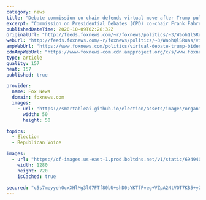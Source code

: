 ```yaml
---
category: news
title: "Debate commission co-chair defends virtual move after Trump pulls out: 'We will be guided by the medicine'"
excerpt: "Commission on Presidential Debates (CPD) co-chair Frank Fahrenkopf has defended the organization's decision to move the second presidential debate, slated for Oct. 15, to a virtual setting after President Trump dismissed the idea as a \"waste\" of time. "
publishedDateTime: 2020-10-09T02:28:32Z
originalUrl: "http://feeds.foxnews.com/~r/foxnews/politics/~3/WaohQlSRuas/virtual-debate-trump-biden-frank-fahrenkorpf"
webUrl: "http://feeds.foxnews.com/~r/foxnews/politics/~3/WaohQlSRuas/virtual-debate-trump-biden-frank-fahrenkorpf"
ampWebUrl: "https://www.foxnews.com/politics/virtual-debate-trump-biden-frank-fahrenkorpf.amp"
cdnAmpWebUrl: "https://www-foxnews-com.cdn.ampproject.org/c/s/www.foxnews.com/politics/virtual-debate-trump-biden-frank-fahrenkorpf.amp"
type: article
quality: 157
heat: 157
published: true

provider:
  name: Fox News
  domain: foxnews.com
  images:
    - url: "https://smartableai.github.io/election/assets/images/organizations/foxnews.com-50x50.jpg"
      width: 50
      height: 50

topics:
  - Election
  - Republican Voice

images:
  - url: "https://cf-images.us-east-1.prod.boltdns.net/v1/static/694940094001/8d9f4375-e6af-4667-81a1-d8564e2cd2f6/7133e21f-a8e0-418b-b911-a6323c249384/1280x720/match/image.jpg"
    width: 1280
    height: 720
    isCached: true

secured: "c5s7meyyehOcxXHlMg3l07FTf80bU+shD0sYKTfFveg+VZpA2NtVOT7KB5+y2Mfiqv+hjZoOl/J2nc90f9XHOQFtV8m5ukvl9aMkhOftCjOS4TJ1mRsCxCgoqYmpBLkI8dNBDvZHuO012oXG1aU/pBocS7iFWQ8aRzYU4hstWiCUsDBm2itN+IhNF7suvDchaQopX+dcN5Y8XaLQ53l8FgdVEs/zh03dKLEaVyqkvy2GudYTvl7eG6boyJ1AfMYRAVWONG6PSt+Ew/X9/jMHCCFIR1kZi+QCrfa52IUIVFe+zEglysUeN6qSyGOnSp24NIjiC7CYwB0vJS+n4fD66j/Qgyb4jQOoaAGkYqOAUHw=;ToFg6+RXFsTtjJbCUq7a4g=="
---
```



